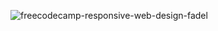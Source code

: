 ![freecodecamp-responsive-web-design-fadel](https://github.com/user-attachments/assets/bae29066-2288-4fab-9690-2e8b05f9412d)
